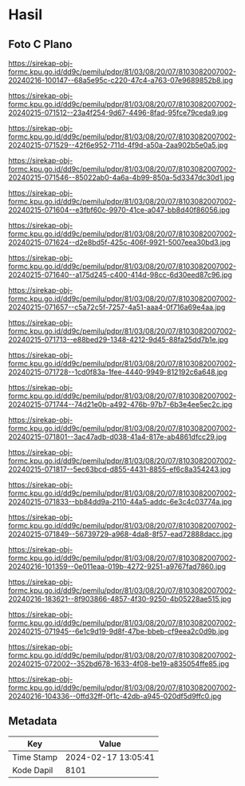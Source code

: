 # Hasil

## Foto C Plano

https://sirekap-obj-formc.kpu.go.id/dd9c/pemilu/pdpr/81/03/08/20/07/8103082007002-20240216-100147--68a5e95c-c220-47c4-a763-07e9689852b8.jpg

https://sirekap-obj-formc.kpu.go.id/dd9c/pemilu/pdpr/81/03/08/20/07/8103082007002-20240215-071512--23a4f254-9d67-4496-8fad-95fce79ceda9.jpg

https://sirekap-obj-formc.kpu.go.id/dd9c/pemilu/pdpr/81/03/08/20/07/8103082007002-20240215-071529--42f6e952-711d-4f9d-a50a-2aa902b5e0a5.jpg

https://sirekap-obj-formc.kpu.go.id/dd9c/pemilu/pdpr/81/03/08/20/07/8103082007002-20240215-071546--85022ab0-4a6a-4b99-850a-5d3347dc30d1.jpg

https://sirekap-obj-formc.kpu.go.id/dd9c/pemilu/pdpr/81/03/08/20/07/8103082007002-20240215-071604--e3fbf60c-9970-41ce-a047-bb8d40f86056.jpg

https://sirekap-obj-formc.kpu.go.id/dd9c/pemilu/pdpr/81/03/08/20/07/8103082007002-20240215-071624--d2e8bd5f-425c-406f-9921-5007eea30bd3.jpg

https://sirekap-obj-formc.kpu.go.id/dd9c/pemilu/pdpr/81/03/08/20/07/8103082007002-20240215-071640--a175d245-c400-414d-98cc-6d30eed87c96.jpg

https://sirekap-obj-formc.kpu.go.id/dd9c/pemilu/pdpr/81/03/08/20/07/8103082007002-20240215-071657--c5a72c5f-7257-4a51-aaa4-0f716a69e4aa.jpg

https://sirekap-obj-formc.kpu.go.id/dd9c/pemilu/pdpr/81/03/08/20/07/8103082007002-20240215-071713--e88bed29-1348-4212-9d45-88fa25dd7b1e.jpg

https://sirekap-obj-formc.kpu.go.id/dd9c/pemilu/pdpr/81/03/08/20/07/8103082007002-20240215-071728--1cd0f83a-1fee-4440-9949-812192c6a648.jpg

https://sirekap-obj-formc.kpu.go.id/dd9c/pemilu/pdpr/81/03/08/20/07/8103082007002-20240215-071744--74d21e0b-a492-476b-97b7-6b3e4ee5ec2c.jpg

https://sirekap-obj-formc.kpu.go.id/dd9c/pemilu/pdpr/81/03/08/20/07/8103082007002-20240215-071801--3ac47adb-d038-41a4-817e-ab4861dfcc29.jpg

https://sirekap-obj-formc.kpu.go.id/dd9c/pemilu/pdpr/81/03/08/20/07/8103082007002-20240215-071817--5ec63bcd-d855-4431-8855-ef6c8a354243.jpg

https://sirekap-obj-formc.kpu.go.id/dd9c/pemilu/pdpr/81/03/08/20/07/8103082007002-20240215-071833--bb84dd9a-2110-44a5-addc-6e3c4c03774a.jpg

https://sirekap-obj-formc.kpu.go.id/dd9c/pemilu/pdpr/81/03/08/20/07/8103082007002-20240215-071849--56739729-a968-4da8-8f57-ead72888dacc.jpg

https://sirekap-obj-formc.kpu.go.id/dd9c/pemilu/pdpr/81/03/08/20/07/8103082007002-20240216-101359--0e011eaa-019b-4272-9251-a9767fad7860.jpg

https://sirekap-obj-formc.kpu.go.id/dd9c/pemilu/pdpr/81/03/08/20/07/8103082007002-20240216-183621--8f903866-4857-4f30-9250-4b05228ae515.jpg

https://sirekap-obj-formc.kpu.go.id/dd9c/pemilu/pdpr/81/03/08/20/07/8103082007002-20240215-071945--6e1c9d19-9d8f-47be-bbeb-cf9eea2c0d9b.jpg

https://sirekap-obj-formc.kpu.go.id/dd9c/pemilu/pdpr/81/03/08/20/07/8103082007002-20240215-072002--352bd678-1633-4f08-be19-a835054ffe85.jpg

https://sirekap-obj-formc.kpu.go.id/dd9c/pemilu/pdpr/81/03/08/20/07/8103082007002-20240216-104336--0ffd32ff-0f1c-42db-a945-020df5d9ffc0.jpg


## Metadata

| Key        | Value               |
| ---------- | ------------------- |
| Time Stamp | 2024-02-17 13:05:41 |
| Kode Dapil | 8101                |



